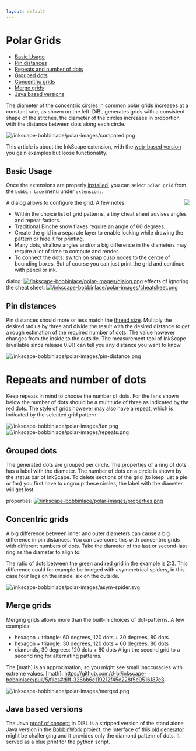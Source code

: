 ```yaml
---
layout: default
---
```

Polar Grids
===========

- [Basic Usage](#basic-usage)
- [Pin distances](#pin-distances)
- [Repeats and number of dots](#repeats-and-number-of-dots)
- [Grouped dots](#grouped-dots)
- [Concentric grids](#concentric-grids)
- [Merge grids](#merge-grids)
- [Java based versions](#java-based-versions)

The diameter of the concentric circles in common polar grids increases at a constant rate, as shown on the left.
DiBL generates grids with a consistent shape of the stitches, 
the diameter of the circles increases in proportion with the distance between dots along each circle.

![/inkscape-bobbinlace/polar-images/compared.png](/inkscape-bobbinlace/polar-images/compared.png)

This article is about the InkScape extension, 
with the [web-based version](https://d-bl.github.io/polar-grids/) you gain examples but loose functionality.



Basic Usage
-----------

Once the extensions are properly [installed], you can select `polar grid` from the `bobbin lace` menu under `extensions`.

[installed]: /inkscape-bobbinlace/

<img align="right" src="/inkscape-bobbinlace/polar-images/menu.png"/>

A dialog allows to configure the grid. A few notes:
* Within the choice list of grid patterns, a tiny cheat sheet advises angles and repeat factors.
* Traditional Binche snow flakes require an angle of 60 degrees.
* Create the grid in a separate layer to enable locking while drawing the pattern or hide it for printing.
* Many dots, shallow angles and/or a big difference in the diameters
  may require a lot of time to compute and render. 
* To connect the dots: switch on snap cusp nodes to the centre of bounding boxes.
  But of course you can just print the grid and continue with pencil or ink.

dialog: [![/inkscape-bobbinlace/polar-images/dialog.png](/inkscape-bobbinlace/polar-images/dialog-thumb.png)](/inkscape-bobbinlace/polar-images/dialog.png)
effects of ignoring the cheat sheet: [![/inkscape-bobbinlace/polar-images/cheatsheet.png](/inkscape-bobbinlace/polar-images/cheatsheet-thumb.png)](/inkscape-bobbinlace/polar-images/cheatsheet.png)


Pin distances
-------------

Pin distances should more or less match the [thread size].
Multiply the desired radius by three and divide the result with the desired distance
to get a rough estimation of the required number of dots.
The value however changes from the inside to the outside.
The measurement tool of InkScape (available since release 0.91) can tell you any distance you want to know.

![/inkscape-bobbinlace/polar-images/pin-distance.png](/inkscape-bobbinlace/polar-images/pin-distance.png)

[thread size]: http://bobbin-lace.wikispaces.com/Thread+width+and+pattern+size


# Repeats and number of dots

Keep repeats in mind to choose the number of dots. 
For the fans shown below the number of dots should be a multitude of three as indicated by the red dots.
The style of grids however may also have a repeat, which is indicated by the selected grid pattern.

![/inkscape-bobbinlace/polar-images/fan.png](/inkscape-bobbinlace/polar-images/fan.png)
![/inkscape-bobbinlace/polar-images/repeats.png](/inkscape-bobbinlace/polar-images/repeats.png)


Grouped dots
------------

The generated dots are grouped per circle.
The properties of a ring of dots has a label with the diameter.
The number of dots on a circle is shown by the status bar of InkScape.
To delete sections of the grid (to keep just a pie or fan)
you first have to ungroup these circles,
the label with the diameter will get lost.

properties: [![/inkscape-bobbinlace/polar-images/properties.png](/inkscape-bobbinlace/polar-images/properties-thumb.png)](/inkscape-bobbinlace/polar-images/properties-thumb.png)


Concentric grids
----------------

A big difference between inner and outer diameters can cause a big difference in pin distances.
You can overcome this with concentric grids with different numbers of dots.
Take the diameter of the last or second-last ring as the diameter to align to.

The ratio of dots between the green and red grid in the example is 2:3.
This difference could for example be bridged with asymmetrical spiders,
in this case four legs on the inside, six on the outside.

![/inkscape-bobbinlace/polar-images/asym-spider.svg](/inkscape-bobbinlace/polar-images/asym-spider.png)


Merge grids
-----------

Merging grids allows more than the built-in choices of dot-patterns. A few examples:
* hexagon + triangle: 60 degrees, 120 dots + 30 degrees, 80 dots
* hexagon + triangle: 30 degrees, 120 dots + 60 degrees, 80 dots
* diamonds, 30 degrees: 120 dots + 80 dots
Align the second grid to a second ring for alternating patterns.

The [math] is an approximation, so you might see small inaccuracies with extreme values.
[math]: https://github.com/d-bl/inkscape-bobbinlace/pull/5/files#diff-326bb6c119212f45e228f5e0516187e3

![/inkscape-bobbinlace/polar-images/merged.png](/inkscape-bobbinlace/polar-images/merged.png)


Java based versions
-------------------

The Java [proof of concept] in DiBL is a stripped version of the stand alone Java version
in the [BobbinWork] project, the interface of this [old generator] might be challenging
and it provides only the diamond pattern of dots. It served as a blue print for the python script.

[proof of concept]: https://github.com/d-bl/inkscape-bobbinlace/tree/5d5dc36e50ccc6468b62d358381cda1cda64ad6b/standalone/grids/dibl-polar
[BobbinWork]: https://github.com/jo-pol/bobbinwork
[old generator]: https://storage.googleapis.com/google-code-archive-downloads/v1/code.google.com/bobbinwork/bwpGrid-rel-2.0.115.jar
